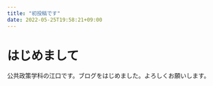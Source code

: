 ```yaml
---
title: "初投稿です"
date: 2022-05-25T19:58:21+09:00
---
```


# はじめまして

公共政策学科の江口です。ブログをはじめました。よろしくお願いします。
